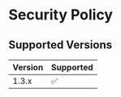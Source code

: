 # Security Policy

## Supported Versions

| Version | Supported          |
| ------- | ------------------ |
| 1.3.x   | :white_check_mark: |

